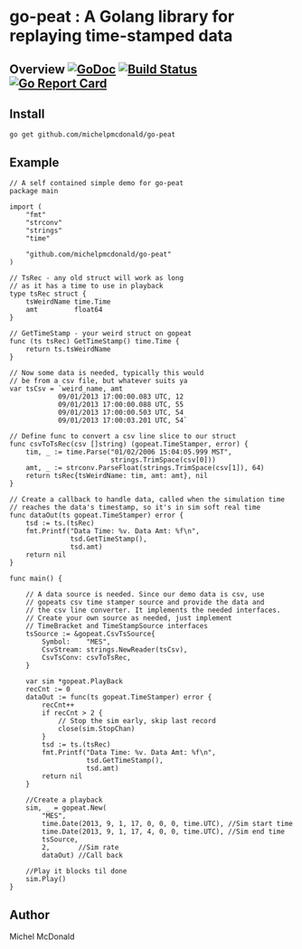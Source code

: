# go-peat : A Golang library for replaying time-stamped data

## Overview [![GoDoc](https://godoc.org/github.com/michelpmcdonald/go-peat?status.svg)](https://godoc.org/github.com/michelpmcdonald/go-peat) [![Build Status](https://travis-ci.org/michelpmcdonald/go-peat.svg?branch=master)](https://travis-ci.org/michelpmcdonald/go-peat) [![Go Report Card](https://goreportcard.com/badge/github.com/michelpmcdonald/go-peat)](https://goreportcard.com/report/github.com/michelpmcdonald/go-peat)

## Install

```
go get github.com/michelpmcdonald/go-peat
```

## Example

```
// A self contained simple demo for go-peat
package main

import (
	"fmt"
	"strconv"
	"strings"
	"time"

	"github.com/michelpmcdonald/go-peat"
)

// TsRec - any old struct will work as long
// as it has a time to use in playback
type tsRec struct {
	tsWeirdName time.Time
	amt         float64
}

// GetTimeStamp - your weird struct on gopeat
func (ts tsRec) GetTimeStamp() time.Time {
	return ts.tsWeirdName
}

// Now some data is needed, typically this would
// be from a csv file, but whatever suits ya
var tsCsv = `weird_name, amt
		    09/01/2013 17:00:00.083 UTC, 12
		    09/01/2013 17:00:00.088 UTC, 55
			09/01/2013 17:00:00.503 UTC, 54
			09/01/2013 17:00:03.201 UTC, 54`

// Define func to convert a csv line slice to our struct
func csvToTsRec(csv []string) (gopeat.TimeStamper, error) {
	tim, _ := time.Parse("01/02/2006 15:04:05.999 MST",
		                 strings.TrimSpace(csv[0]))
	amt, _ := strconv.ParseFloat(strings.TrimSpace(csv[1]), 64)
	return tsRec{tsWeirdName: tim, amt: amt}, nil
}

// Create a callback to handle data, called when the simulation time
// reaches the data's timestamp, so it's in sim soft real time
func dataOut(ts gopeat.TimeStamper) error {
	tsd := ts.(tsRec)
	fmt.Printf("Data Time: %v. Data Amt: %f\n", 
			   tsd.GetTimeStamp(),
			   tsd.amt)
	return nil
}

func main() {

	// A data source is needed. Since our demo data is csv, use
	// gopeats csv time stamper source and provide the data and 
	// the csv line converter. It implements the needed interfaces. 
	// Create your own source as needed, just implement
	// TimeBracket and TimeStampSource interfaces
	tsSource := &gopeat.CsvTsSource{
		Symbol:    "MES",
		CsvStream: strings.NewReader(tsCsv),
		CsvTsConv: csvToTsRec,
	}

	var sim *gopeat.PlayBack
	recCnt := 0
	dataOut := func(ts gopeat.TimeStamper) error {
		recCnt++
		if recCnt > 2 {
			// Stop the sim early, skip last record
			close(sim.StopChan)
		}
		tsd := ts.(tsRec)
		fmt.Printf("Data Time: %v. Data Amt: %f\n", 
				   tsd.GetTimeStamp(),
				   tsd.amt)
		return nil
	}

	//Create a playback
	sim, _ = gopeat.New(
		"MES",
		time.Date(2013, 9, 1, 17, 0, 0, 0, time.UTC), //Sim start time
		time.Date(2013, 9, 1, 17, 4, 0, 0, time.UTC), //Sim end time
		tsSource,
		2,       //Sim rate
		dataOut) //Call back

	//Play it blocks til done
	sim.Play()
}

```

## Author

Michel McDonald
